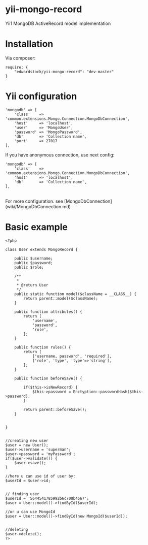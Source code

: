 # yii-mongo-record
Yii1 MongoDB ActiveRecord model implementation

# Installation

Via composer: 

```
require: {
    "edwardstock/yii-mongo-record": "dev-master"
}
```

# Yii configuration

```
'mongodb' => [
    'class'    => 'common.extensions.Mongo.Connection.MongoDbConnection',
    'host'     => 'localhost',
    'user'     => 'MongoUser',
    'password' => 'MongoPassword',
    'db'       => 'Collection name',
    'port'     => 27017
],
```

If you have anonymous connection, use next config: 
  
  
```
'mongodb' => [
    'class'    => 'common.extensions.Mongo.Connection.MongoDbConnection',
    'host'     => 'localhost',
    'db'       => 'Collection name',
],
```


<br/>
For more configuration. see [MongoDbConnection](wiki/MongoDbConnection.md)

# Basic example

```
<?php

class User extends MongoRecord {
    
    public $username;
    public $password;
    public $role;
    
    /**
     * 
     * @return User
     */
    public static function model($className = __CLASS__) {
        return parent::model($className);
    }
    
    public function attributes() {
        return [
            'username',
            'password',
            'role',
        ];
    }
    
    public function rules() {
        return [
            ['username, password', 'required'],
            ['role', 'type', 'type'=>'string'],
        ];
    }
    
    public function beforeSave() {
        
        if($this->isNewRecord) {
            $this->password = Enctyption::passwordHash($this->password);
        }
    
        return parent::beforeSave();
    }

    
}


//creating new user
$user = new User();
$user->username = 'superman';
$user->password = 'myPassword';
if($user->validate()) {
    $user->save();
}

//here u can use id of user by:
$userId = $user->id;


// finding user
$userId = '5644541785992b6c708b4567';
$user = User::model()->findById($userId);

//or u can use MongoId
$user = User::model()->findById(new MongoId($userId));


//deleting
$user->delete();
?>
```